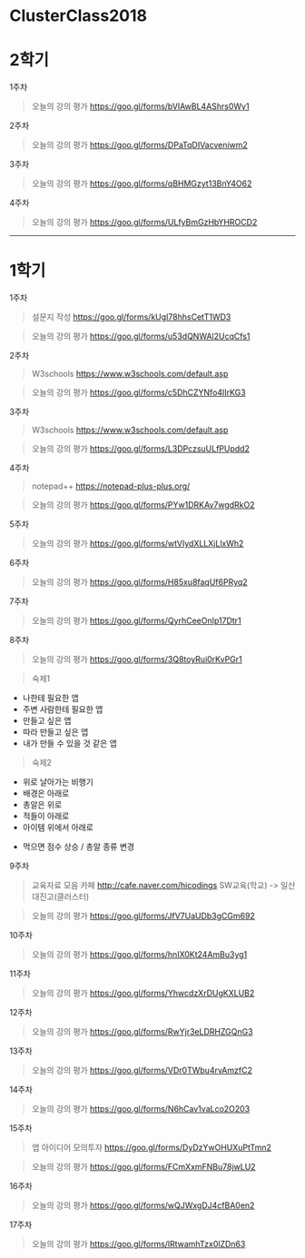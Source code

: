 # ClusterClass2018
# 2학기
1주차
>오늘의 강의 평가
https://goo.gl/forms/bVIAwBL4AShrs0Wy1

2주차
>오늘의 강의 평가
https://goo.gl/forms/DPaTqDIVacveniwm2

3주차
>오늘의 강의 평가
https://goo.gl/forms/qBHMGzyt13BnY4O62

4주차
>오늘의 강의 평가
https://goo.gl/forms/ULfyBmGzHbYHROCD2











------

# 1학기
1주차
>설문지 작성
https://goo.gl/forms/kUgI78hhsCetT1WD3

>오늘의 강의 평가
https://goo.gl/forms/u53dQNWAl2UcqCfs1

2주차
>W3schools
https://www.w3schools.com/default.asp

>오늘의 강의 평가
https://goo.gl/forms/c5DhCZYNfo4IIrKG3

3주차
>W3schools
https://www.w3schools.com/default.asp

>오늘의 강의 평가
https://goo.gl/forms/L3DPczsuULfPUpdd2

4주차
>notepad++
https://notepad-plus-plus.org/

>오늘의 강의 평가
https://goo.gl/forms/PYw1DRKAv7wgdRkO2

5주차
>오늘의 강의 평가
https://goo.gl/forms/wtVIydXLLXjLlxWh2

6주차
>오늘의 강의 평가
https://goo.gl/forms/H85xu8faqUf6PRyq2

7주차
>오늘의 강의 평가
https://goo.gl/forms/QyrhCeeOnIp17Dtr1

8주차
>오늘의 강의 평가
https://goo.gl/forms/3Q8toyRui0rKvPGr1

>숙제1
  * 나한테 필요한 앱
  * 주변 사람한테 필요한 앱
  * 만들고 싶은 앱
  * 따라 만들고 싶은 앱
  * 내가 만들 수 있을 것 같은 앱
>숙제2
  * 위로 날아가는 비행기
  * 배경은 아래로
  * 총알은 위로
  * 적들이 아래로
  * 아이템 위에서 아래로
  + 먹으면 점수 상승 / 총알 종류 변경

9주차
>교육자료 모음 카페
http://cafe.naver.com/hicodings
SW교육(학교) -> 일산대진고(클러스터)

>오늘의 강의 평가
https://goo.gl/forms/JfV7UaUDb3gCGm692

10주차
>오늘의 강의 평가
https://goo.gl/forms/hnIX0Kt24AmBu3yg1

11주차
>오늘의 강의 평가
https://goo.gl/forms/YhwcdzXrDUgKXLUB2

12주차
>오늘의 강의 평가
https://goo.gl/forms/RwYjr3eLDRHZGQnG3

13주차
>오늘의 강의 평가
https://goo.gl/forms/VDr0TWbu4rvAmzfC2

14주차
>오늘의 강의 평가
https://goo.gl/forms/N6hCav1vaLco2O203

15주차
>앱 아이디어 모의투자
https://goo.gl/forms/DyDzYwOHUXuPtTmn2

>오늘의 강의 평가
https://goo.gl/forms/FCmXxmFNBu78jwLU2

16주차
>오늘의 강의 평가
https://goo.gl/forms/wQJWxgDJ4cfBA0en2

17주차
>오늘의 강의 평가
https://goo.gl/forms/lRtwamhTzx0lZDn63
